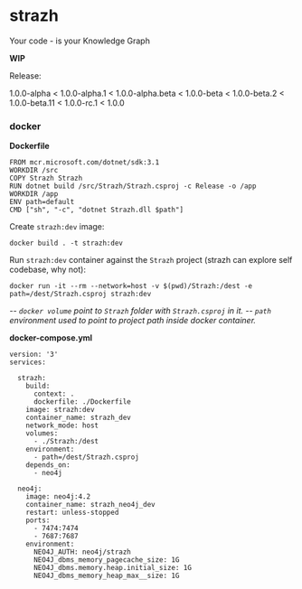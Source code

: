 # strazh
Your code - is your Knowledge Graph

__WIP__

Release:

1.0.0-alpha < 1.0.0-alpha.1 < 1.0.0-alpha.beta < 1.0.0-beta < 1.0.0-beta.2 < 1.0.0-beta.11 < 1.0.0-rc.1 < 1.0.0

### docker

**Dockerfile**
```
FROM mcr.microsoft.com/dotnet/sdk:3.1
WORKDIR /src
COPY Strazh Strazh
RUN dotnet build /src/Strazh/Strazh.csproj -c Release -o /app
WORKDIR /app
ENV path=default
CMD ["sh", "-c", "dotnet Strazh.dll $path"]
```

Create `strazh:dev` image:

`docker build . -t strazh:dev`

Run `strazh:dev` container against the `Strazh` project (strazh can explore self codebase, why not):

`docker run -it --rm --network=host -v $(pwd)/Strazh:/dest -e path=/dest/Strazh.csproj strazh:dev`

_-- `docker volume` point to `Strazh` folder with `Strazh.csproj` in it._
_-- `path` environment used to point to project path inside docker container._

**docker-compose.yml**
```
version: '3'
services:

  strazh:
    build:
      context: .
      dockerfile: ./Dockerfile
    image: strazh:dev
    container_name: strazh_dev
    network_mode: host
    volumes:
      - ./Strazh:/dest
    environment:
      - path=/dest/Strazh.csproj
    depends_on:
      - neo4j

  neo4j:
    image: neo4j:4.2
    container_name: strazh_neo4j_dev
    restart: unless-stopped
    ports:
      - 7474:7474
      - 7687:7687
    environment:
      NEO4J_AUTH: neo4j/strazh
      NEO4J_dbms_memory_pagecache_size: 1G
      NEO4J_dbms.memory.heap.initial_size: 1G
      NEO4J_dbms_memory_heap_max__size: 1G
``` 
